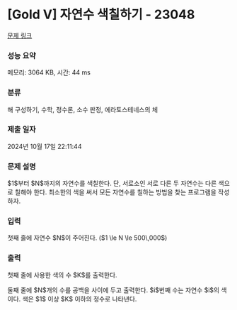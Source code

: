 # [Gold V] 자연수 색칠하기 - 23048 

[문제 링크](https://www.acmicpc.net/problem/23048) 

### 성능 요약

메모리: 3064 KB, 시간: 44 ms

### 분류

해 구성하기, 수학, 정수론, 소수 판정, 에라토스테네스의 체

### 제출 일자

2024년 10월 17일 22:11:44

### 문제 설명

<p>$1$부터 $N$까지의 자연수를 색칠한다. 단, 서로소인 서로 다른 두 자연수는 다른 색으로 칠해야 한다. 최소한의 색을 써서 모든 자연수를 칠하는 방법을 찾는 프로그램을 작성하자.</p>

### 입력 

 <p>첫째 줄에 자연수 $N$이 주어진다. ($1 \le N \le 500\,000$)</p>

### 출력 

 <p>첫째 줄에 사용한 색의 수 $K$를 출력한다.</p>

<p>둘째 줄에 $N$개의 수를 공백을 사이에 두고 출력한다. $i$번째 수는 자연수 $i$의 색이다. 색은 $1$ 이상 $K$ 이하의 정수로 나타낸다.</p>

